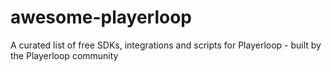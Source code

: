 # awesome-playerloop
A curated list of free SDKs, integrations and scripts for Playerloop - built by the Playerloop community
